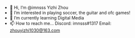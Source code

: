 - 👋 Hi, I’m @imnsss Yizhi Zhou
- 👀 I’m interested in playing soccer, the guitar and ofc games!
- 🌱 I’m currently learning Digital Media
- 📫 How to reach me... Discord: imnsss#1317  Email: zhouyizhi1030@163.com

<!---
imnsss/imnsss is a ✨ special ✨ repository because its `README.md` (this file) appears on your GitHub profile.
You can click the Preview link to take a look at your changes.
--->
